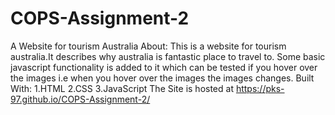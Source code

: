 # COPS-Assignment-2
A Website for tourism Australia
About:
This is a website for tourism australia.It describes why australia is fantastic place to travel to.
Some basic javascript functionality is added to it which can be tested if you hover over the images
i.e when you hover over the images the images changes.
Built With:
1.HTML
2.CSS
3.JavaScript
The Site is hosted at https://pks-97.github.io/COPS-Assignment-2/
